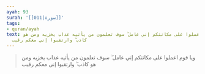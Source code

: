 ```yaml
---
ayah: 93
surah: '[[011|سورة]]'
tags:
- quran/ayah
text: ويا قوم اعملوا على مكانتكم إني عامل ۖ سوف تعلمون من يأتيه عذاب يخزيه ومن هو
  كاذب ۖ وارتقبوا إني معكم رقيب
---
```

> ويا قوم اعملوا على مكانتكم إني عامل ۖ سوف تعلمون من يأتيه عذاب يخزيه ومن هو كاذب ۖ وارتقبوا إني معكم رقيب
